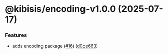 # @kibisis/encoding-v1.0.0 (2025-07-17)


### Features

* adds encoding package ([#16](https://github.com/kibis-is/toolkit/issues/16)) ([d0ce663](https://github.com/kibis-is/toolkit/commit/d0ce663ebfcb1447df4e05705be49857bfd519d6))
